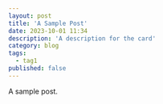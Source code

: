 ```yaml
---
layout: post
title: 'A Sample Post'
date: 2023-10-01 11:34
description: 'A description for the card'
category: blog
tags:
  - tag1
published: false
---
```


A sample post.
